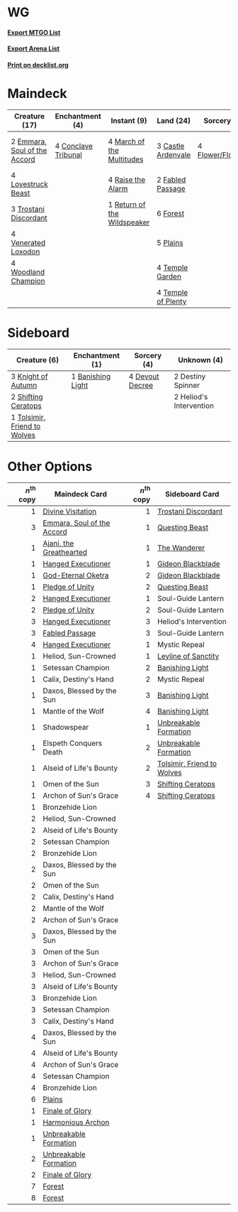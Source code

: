 # WG

#### [Export MTGO List](../collection/WG/WG.txt)
#### [Export Arena List](../collection/WG/WG_arena.txt)
#### [Print on decklist.org](http://decklist.org/?deckmain=3%09Castle%20Ardenvale%0A4%09Conclave%20Tribunal%0A2%09Elspeth,%20Sun's%20Nemesis%0A2%09Emmara,%20Soul%20of%20the%20Accord%0A2%09Fabled%20Passage%0A4%09Flower/Flourish%0A6%09Forest%0A4%09Lovestruck%20Beast%0A4%09March%20of%20the%20Multitudes%0A5%09Plains%0A4%09Raise%20the%20Alarm%0A1%09Return%20of%20the%20Wildspeaker%0A4%09Temple%20Garden%0A4%09Temple%20of%20Plenty%0A3%09Trostani%20Discordant%0A4%09Venerated%20Loxodon%0A4%09Woodland%20Champion&deckside=1%09Banishing%20Light%0A2%09Destiny%20Spinner%0A4%09Devout%20Decree%0A2%09Heliod's%20Intervention%0A3%09Knight%20of%20Autumn%0A2%09Shifting%20Ceratops%0A1%09Tolsimir,%20Friend%20to%20Wolves)
# Maindeck

|                                             Creature (17)                                             |                                       Enchantment (4)                                        |                                             Instant (9)                                              |                                          Land (24)                                          |                                        Sorcery (4)                                         |      Unknown (2)       |
|-------------------------------------------------------------------------------------------------------|----------------------------------------------------------------------------------------------|------------------------------------------------------------------------------------------------------|---------------------------------------------------------------------------------------------|--------------------------------------------------------------------------------------------|------------------------|
|2 [Emmara, Soul of the Accord](http://gatherer.wizards.com/Pages/Card/Details.aspx?multiverseid=452918)|4 [Conclave Tribunal](http://gatherer.wizards.com/Pages/Card/Details.aspx?multiverseid=452756)|4 [March of the Multitudes](http://gatherer.wizards.com/Pages/Card/Details.aspx?multiverseid=452938)  |3 [Castle Ardenvale](http://gatherer.wizards.com/Pages/Card/Details.aspx?multiverseid=473200)|4 [Flower/Flourish](http://gatherer.wizards.com/Pages/Card/Details.aspx?multiverseid=452976)|2 Elspeth, Sun's Nemesis|
|4 [Lovestruck Beast](http://gatherer.wizards.com/Pages/Card/Details.aspx?multiverseid=473127)          |                                                                                              |4 [Raise the Alarm](http://gatherer.wizards.com/Pages/Card/Details.aspx?multiverseid=416853)          |2 [Fabled Passage](http://gatherer.wizards.com/Pages/Card/Details.aspx?multiverseid=473206)  |                                                                                            |                        |
|3 [Trostani Discordant](http://gatherer.wizards.com/Pages/Card/Details.aspx?multiverseid=452958)       |                                                                                              |1 [Return of the Wildspeaker](http://gatherer.wizards.com/Pages/Card/Details.aspx?multiverseid=473134)|6 [Forest](http://gatherer.wizards.com/Pages/Card/Details.aspx?multiverseid=439860)          |                                                                                            |                        |
|4 [Venerated Loxodon](http://gatherer.wizards.com/Pages/Card/Details.aspx?multiverseid=452780)         |                                                                                              |                                                                                                      |5 [Plains](http://gatherer.wizards.com/Pages/Card/Details.aspx?multiverseid=439856)          |                                                                                            |                        |
|4 [Woodland Champion](http://gatherer.wizards.com/Pages/Card/Details.aspx?multiverseid=466959)         |                                                                                              |                                                                                                      |4 [Temple Garden](http://gatherer.wizards.com/Pages/Card/Details.aspx?multiverseid=405112)   |                                                                                            |                        |
|                                                                                                       |                                                                                              |                                                                                                      |4 [Temple of Plenty](http://gatherer.wizards.com/Pages/Card/Details.aspx?multiverseid=378537)|                                                                                            |                        |


# Sideboard

|                                             Creature (6)                                              |                                      Enchantment (1)                                       |                                       Sorcery (4)                                        |      Unknown (4)      |
|-------------------------------------------------------------------------------------------------------|--------------------------------------------------------------------------------------------|------------------------------------------------------------------------------------------|-----------------------|
|3 [Knight of Autumn](http://gatherer.wizards.com/Pages/Card/Details.aspx?multiverseid=452933)          |1 [Banishing Light](http://gatherer.wizards.com/Pages/Card/Details.aspx?multiverseid=405135)|4 [Devout Decree](http://gatherer.wizards.com/Pages/Card/Details.aspx?multiverseid=466767)|2 Destiny Spinner      |
|2 [Shifting Ceratops](http://gatherer.wizards.com/Pages/Card/Details.aspx?multiverseid=466948)         |                                                                                            |                                                                                          |2 Heliod's Intervention|
|1 [Tolsimir, Friend to Wolves](http://gatherer.wizards.com/Pages/Card/Details.aspx?multiverseid=461151)|                                                                                            |                                                                                          |                       |


# Other Options

|*n*<sup>th</sup> copy|                                            Maindeck Card                                            |*n*<sup>th</sup> copy|                                           Sideboard Card                                            |
|--------------------:|-----------------------------------------------------------------------------------------------------|--------------------:|-----------------------------------------------------------------------------------------------------|
|                    1|[Divine Visitation](http://gatherer.wizards.com/Pages/Card/Details.aspx?multiverseid=452760)         |                    1|[Trostani Discordant](http://gatherer.wizards.com/Pages/Card/Details.aspx?multiverseid=452958)       |
|                    3|[Emmara, Soul of the Accord](http://gatherer.wizards.com/Pages/Card/Details.aspx?multiverseid=452918)|                    1|[Questing Beast](http://gatherer.wizards.com/Pages/Card/Details.aspx?multiverseid=473133)            |
|                    1|[Ajani, the Greathearted](http://gatherer.wizards.com/Pages/Card/Details.aspx?multiverseid=461111)   |                    1|[The Wanderer](http://gatherer.wizards.com/Pages/Card/Details.aspx?multiverseid=460964)              |
|                    1|[Hanged Executioner](http://gatherer.wizards.com/Pages/Card/Details.aspx?multiverseid=466776)        |                    1|[Gideon Blackblade](http://gatherer.wizards.com/Pages/Card/Details.aspx?multiverseid=463943)         |
|                    1|[God-Eternal Oketra](http://gatherer.wizards.com/Pages/Card/Details.aspx?multiverseid=460943)        |                    2|[Gideon Blackblade](http://gatherer.wizards.com/Pages/Card/Details.aspx?multiverseid=463943)         |
|                    1|[Pledge of Unity](http://gatherer.wizards.com/Pages/Card/Details.aspx?multiverseid=461137)           |                    2|[Questing Beast](http://gatherer.wizards.com/Pages/Card/Details.aspx?multiverseid=473133)            |
|                    2|[Hanged Executioner](http://gatherer.wizards.com/Pages/Card/Details.aspx?multiverseid=466776)        |                    1|Soul-Guide Lantern                                                                                   |
|                    2|[Pledge of Unity](http://gatherer.wizards.com/Pages/Card/Details.aspx?multiverseid=461137)           |                    2|Soul-Guide Lantern                                                                                   |
|                    3|[Hanged Executioner](http://gatherer.wizards.com/Pages/Card/Details.aspx?multiverseid=466776)        |                    3|Heliod's Intervention                                                                                |
|                    3|[Fabled Passage](http://gatherer.wizards.com/Pages/Card/Details.aspx?multiverseid=473206)            |                    3|Soul-Guide Lantern                                                                                   |
|                    4|[Hanged Executioner](http://gatherer.wizards.com/Pages/Card/Details.aspx?multiverseid=466776)        |                    1|Mystic Repeal                                                                                        |
|                    1|Heliod, Sun-Crowned                                                                                  |                    1|[Leyline of Sanctity](http://gatherer.wizards.com/Pages/Card/Details.aspx?multiverseid=204993)       |
|                    1|Setessan Champion                                                                                    |                    2|[Banishing Light](http://gatherer.wizards.com/Pages/Card/Details.aspx?multiverseid=405135)           |
|                    1|Calix, Destiny's Hand                                                                                |                    2|Mystic Repeal                                                                                        |
|                    1|Daxos, Blessed by the Sun                                                                            |                    3|[Banishing Light](http://gatherer.wizards.com/Pages/Card/Details.aspx?multiverseid=405135)           |
|                    1|Mantle of the Wolf                                                                                   |                    4|[Banishing Light](http://gatherer.wizards.com/Pages/Card/Details.aspx?multiverseid=405135)           |
|                    1|Shadowspear                                                                                          |                    1|[Unbreakable Formation](http://gatherer.wizards.com/Pages/Card/Details.aspx?multiverseid=457173)     |
|                    1|Elspeth Conquers Death                                                                               |                    2|[Unbreakable Formation](http://gatherer.wizards.com/Pages/Card/Details.aspx?multiverseid=457173)     |
|                    1|Alseid of Life's Bounty                                                                              |                    2|[Tolsimir, Friend to Wolves](http://gatherer.wizards.com/Pages/Card/Details.aspx?multiverseid=461151)|
|                    1|Omen of the Sun                                                                                      |                    3|[Shifting Ceratops](http://gatherer.wizards.com/Pages/Card/Details.aspx?multiverseid=466948)         |
|                    1|Archon of Sun's Grace                                                                                |                    4|[Shifting Ceratops](http://gatherer.wizards.com/Pages/Card/Details.aspx?multiverseid=466948)         |
|                    1|Bronzehide Lion                                                                                      |                     |                                                                                                     |
|                    2|Heliod, Sun-Crowned                                                                                  |                     |                                                                                                     |
|                    2|Alseid of Life's Bounty                                                                              |                     |                                                                                                     |
|                    2|Setessan Champion                                                                                    |                     |                                                                                                     |
|                    2|Bronzehide Lion                                                                                      |                     |                                                                                                     |
|                    2|Daxos, Blessed by the Sun                                                                            |                     |                                                                                                     |
|                    2|Omen of the Sun                                                                                      |                     |                                                                                                     |
|                    2|Calix, Destiny's Hand                                                                                |                     |                                                                                                     |
|                    2|Mantle of the Wolf                                                                                   |                     |                                                                                                     |
|                    2|Archon of Sun's Grace                                                                                |                     |                                                                                                     |
|                    3|Daxos, Blessed by the Sun                                                                            |                     |                                                                                                     |
|                    3|Omen of the Sun                                                                                      |                     |                                                                                                     |
|                    3|Archon of Sun's Grace                                                                                |                     |                                                                                                     |
|                    3|Heliod, Sun-Crowned                                                                                  |                     |                                                                                                     |
|                    3|Alseid of Life's Bounty                                                                              |                     |                                                                                                     |
|                    3|Bronzehide Lion                                                                                      |                     |                                                                                                     |
|                    3|Setessan Champion                                                                                    |                     |                                                                                                     |
|                    3|Calix, Destiny's Hand                                                                                |                     |                                                                                                     |
|                    4|Daxos, Blessed by the Sun                                                                            |                     |                                                                                                     |
|                    4|Alseid of Life's Bounty                                                                              |                     |                                                                                                     |
|                    4|Archon of Sun's Grace                                                                                |                     |                                                                                                     |
|                    4|Setessan Champion                                                                                    |                     |                                                                                                     |
|                    4|Bronzehide Lion                                                                                      |                     |                                                                                                     |
|                    6|[Plains](http://gatherer.wizards.com/Pages/Card/Details.aspx?multiverseid=439856)                    |                     |                                                                                                     |
|                    1|[Finale of Glory](http://gatherer.wizards.com/Pages/Card/Details.aspx?multiverseid=460939)           |                     |                                                                                                     |
|                    1|[Harmonious Archon](http://gatherer.wizards.com/Pages/Card/Details.aspx?multiverseid=472979)         |                     |                                                                                                     |
|                    1|[Unbreakable Formation](http://gatherer.wizards.com/Pages/Card/Details.aspx?multiverseid=457173)     |                     |                                                                                                     |
|                    2|[Unbreakable Formation](http://gatherer.wizards.com/Pages/Card/Details.aspx?multiverseid=457173)     |                     |                                                                                                     |
|                    2|[Finale of Glory](http://gatherer.wizards.com/Pages/Card/Details.aspx?multiverseid=460939)           |                     |                                                                                                     |
|                    7|[Forest](http://gatherer.wizards.com/Pages/Card/Details.aspx?multiverseid=439860)                    |                     |                                                                                                     |
|                    8|[Forest](http://gatherer.wizards.com/Pages/Card/Details.aspx?multiverseid=439860)                    |                     |                                                                                                     |

